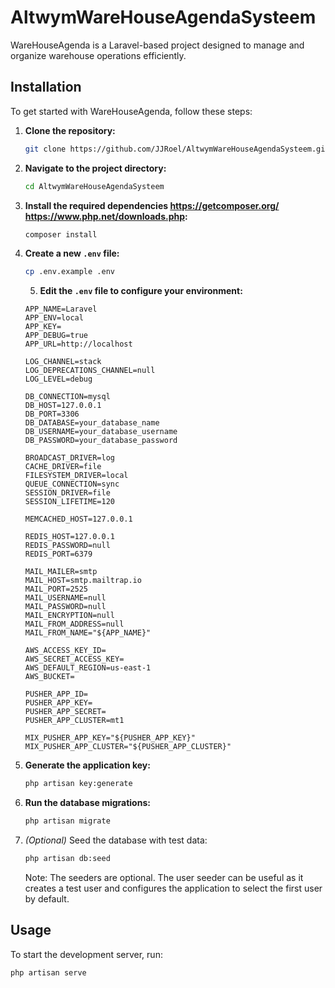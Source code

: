 # AltwymWareHouseAgendaSysteem

WareHouseAgenda is a Laravel-based project designed to manage and organize warehouse operations efficiently.

## Installation

To get started with WareHouseAgenda, follow these steps:

1. **Clone the repository:**
    ```bash
    git clone https://github.com/JJRoel/AltwymWareHouseAgendaSysteem.git
    ```
2. **Navigate to the project directory:**
    ```bash
    cd AltwymWareHouseAgendaSysteem
    ```
3. **Install the required dependencies https://getcomposer.org/  https://www.php.net/downloads.php:**
    ```bash
    composer install
    ```
4. **Create a new `.env` file:**
    ```bash
    cp .env.example .env
    ```
    5. **Edit the `.env` file to configure your environment:**
    ```
    APP_NAME=Laravel
    APP_ENV=local
    APP_KEY=
    APP_DEBUG=true
    APP_URL=http://localhost

    LOG_CHANNEL=stack
    LOG_DEPRECATIONS_CHANNEL=null
    LOG_LEVEL=debug

    DB_CONNECTION=mysql
    DB_HOST=127.0.0.1
    DB_PORT=3306
    DB_DATABASE=your_database_name
    DB_USERNAME=your_database_username
    DB_PASSWORD=your_database_password

    BROADCAST_DRIVER=log
    CACHE_DRIVER=file
    FILESYSTEM_DRIVER=local
    QUEUE_CONNECTION=sync
    SESSION_DRIVER=file
    SESSION_LIFETIME=120

    MEMCACHED_HOST=127.0.0.1

    REDIS_HOST=127.0.0.1
    REDIS_PASSWORD=null
    REDIS_PORT=6379

    MAIL_MAILER=smtp
    MAIL_HOST=smtp.mailtrap.io
    MAIL_PORT=2525
    MAIL_USERNAME=null
    MAIL_PASSWORD=null
    MAIL_ENCRYPTION=null
    MAIL_FROM_ADDRESS=null
    MAIL_FROM_NAME="${APP_NAME}"

    AWS_ACCESS_KEY_ID=
    AWS_SECRET_ACCESS_KEY=
    AWS_DEFAULT_REGION=us-east-1
    AWS_BUCKET=

    PUSHER_APP_ID=
    PUSHER_APP_KEY=
    PUSHER_APP_SECRET=
    PUSHER_APP_CLUSTER=mt1

    MIX_PUSHER_APP_KEY="${PUSHER_APP_KEY}"
    MIX_PUSHER_APP_CLUSTER="${PUSHER_APP_CLUSTER}"
    ```
6. **Generate the application key:**
    ```bash
    php artisan key:generate
    ```
7. **Run the database migrations:**
    ```bash
    php artisan migrate
    ```
8. *(Optional)* Seed the database with test data:
    ```bash
    php artisan db:seed
    ```
    Note: The seeders are optional. The user seeder can be useful as it creates a test user and configures the application to select the first user by default.

## Usage

To start the development server, run:
```bash
php artisan serve
